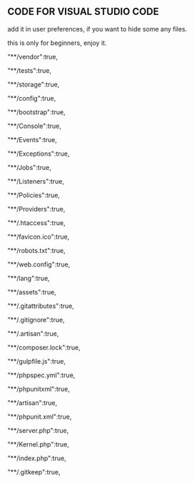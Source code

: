 ##  CODE FOR VISUAL STUDIO CODE

add it in user preferences, if you want to hide some any files.

this is only for beginners, enjoy it.


"**/vendor":true,

"**/tests":true,

"**/storage":true,

"**/config":true,

"**/bootstrap":true,

"**/Console":true,

"**/Events":true,

"**/Exceptions":true,

"**/Jobs":true,

"**/Listeners":true,

"**/Policies":true,

"**/Providers":true,

"**/.htaccess":true,

"**/favicon.ico":true,

"**/robots.txt":true,

"**/web.config":true,

"**/lang":true,

"**/assets":true,

"**/.gitattributes":true,

"**/.gitignore":true,

"**/.artisan":true,

"**/composer.lock":true,

"**/gulpfile.js":true,

"**/phpspec.yml":true,

"**/phpunitxml":true,

"**/artisan":true,

"**/phpunit.xml":true,

"**/server.php":true,

"**/Kernel.php":true,

"**/index.php":true,

"**/.gitkeep":true,
